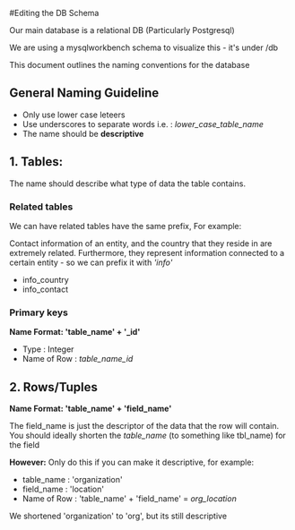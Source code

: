 #Editing the DB Schema

Our main database is a relational DB (Particularly Postgresql)

We are using a mysqlworkbench schema to visualize this - it's under /db

This document outlines the naming conventions for the database


## General Naming Guideline

* Only use lower case leteers
* Use underscores to separate words  i.e. : *lower_case_table_name*
* The name should be **descriptive**

## 1. Tables:

The name should describe what type of data the table contains. 

### Related tables

We can have related tables have the same prefix, For example:

Contact information of an entity, and the country that they reside in are extremely related. Furthermore, they represent information connected to a certain entity - so we can prefix it with *'info'*

* info_country
* info_contact

### Primary keys

**Name Format: 'table_name' + '_id'**

* Type : Integer
* Name of Row : *table_name_id*

## 2. Rows/Tuples

**Name Format: 'table_name' + 'field_name'**

The field_name is just the descriptor of the data that the row will contain. You should ideally shorten the *table_name* (to something like tbl_name) for the field

**However:** Only do this if you can make it descriptive, for example:


* table_name : 'organization'
* field_name : 'location'
* Name of Row : 'table_name' + 'field_name' = *org_location*

We shortened 'organization' to 'org', but its still descriptive

